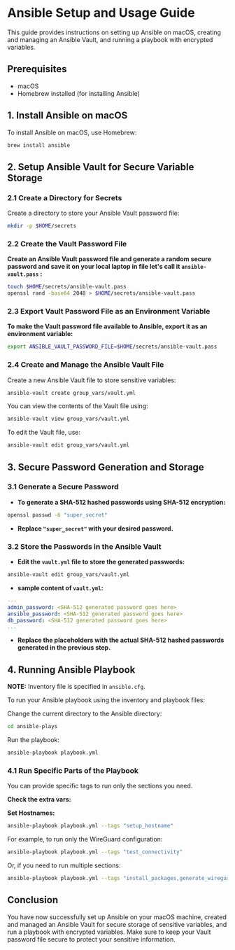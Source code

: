 # Ansible Setup and Usage Guide

This guide provides instructions on setting up Ansible on macOS, creating and managing an Ansible Vault, and running a playbook with encrypted variables.

## Prerequisites

- macOS
- Homebrew installed (for installing Ansible)

## 1. Install Ansible on macOS

To install Ansible on macOS, use Homebrew:

```bash
brew install ansible
```

## 2. Setup Ansible Vault for Secure Variable Storage

### 2.1 Create a Directory for Secrets

Create a directory to store your Ansible Vault password file:

```bash
mkdir -p $HOME/secrets
```

### 2.2 Create the Vault Password File

**Create an Ansible Vault password file and generate a random secure password and save it on your local laptop in file let's call it `ansible-vault.pass` :**

```bash
touch $HOME/secrets/ansible-vault.pass
openssl rand -base64 2048 > $HOME/secrets/ansible-vault.pass
```

### 2.3 Export Vault Password File as an Environment Variable

**To make the Vault password file available to Ansible, export it as an environment variable:**

```bash
export ANSIBLE_VAULT_PASSWORD_FILE=$HOME/secrets/ansible-vault.pass
```

### 2.4 Create and Manage the Ansible Vault File

Create a new Ansible Vault file to store sensitive variables:

```bash
ansible-vault create group_vars/vault.yml
```

You can view the contents of the Vault file using:

```bash
ansible-vault view group_vars/vault.yml
```

To edit the Vault file, use:

```bash
ansible-vault edit group_vars/vault.yml
```

## 3. Secure Password Generation and Storage

### 3.1 Generate a Secure Password

- **To generate a SHA-512 hashed passwords using SHA-512 encryption:**

```bash
openssl passwd -6 "super_secret"
```

- **Replace `"super_secret"` with your desired password.**

### 3.2 Store the Passwords in the Ansible Vault

- **Edit the `vault.yml` file to store the generated passwords:**

```bash
ansible-vault edit group_vars/vault.yml
```

- **sample content of `vault.yml`:**

```yaml
---
admin_password: <SHA-512 generated password goes here>
ansible_password: <SHA-512 generated password goes here>
db_password: <SHA-512 generated password goes here>
...
```

- **Replace the placeholders with the actual SHA-512 hashed passwords generated in the previous step.**

## 4. Running Ansible Playbook

**NOTE:** Inventory file is specified in `ansible.cfg`.

To run your Ansible playbook using the inventory and playbook files:

Change the current directory to the Ansible directory:

```bash
cd ansible-plays
```

Run the playbook:

```bash
ansible-playbook playbook.yml
```

### 4.1 Run Specific Parts of the Playbook

You can provide specific tags to run only the sections you need. 

**Check the extra vars:**


**Set Hostnames:**
```bash
ansible-playbook playbook.yml --tags "setup_hostname"
```

For example, to run only the WireGuard configuration:

```bash
ansible-playbook playbook.yml --tags "test_connectivity"
```

Or, if you need to run multiple sections:

```bash
ansible-playbook playbook.yml --tags "install_packages,generate_wireguard_keys"
```

## Conclusion

You have now successfully set up Ansible on your macOS machine, created and managed an Ansible Vault for secure storage of sensitive variables, and run a playbook with encrypted variables. Make sure to keep your Vault password file secure to protect your sensitive information.
